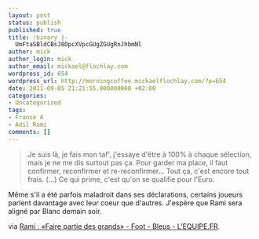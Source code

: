 ```yaml
---
layout: post
status: publish
published: true
title: !binary |-
  UmFtaSBldCBsJ8OpcXVpcGUgZGUgRnJhbmNl
author: mick
author_login: mick
author_email: mickael@flochlay.com
wordpress_id: 654
wordpress_url: http://morningcoffee.mickaelflochlay.com/?p=654
date: 2011-09-05 21:21:55.000000000 +02:00
categories:
- Uncategorized
tags:
- France A
- Adil Rami
comments: []
---
```

<blockquote>Je suis là, je fais mon taf', j'essaye d'être à 100% à chaque sélection, mais je ne me dis surtout pas ça. Pour garder ma place, il faut confirmer, reconfirmer et re-reconfirmer... Tout ça, c'est encore tout frais. (...) Ce qui prime, c'est qu'on se qualifie pour l'Euro.</blockquote>
Même s'il a été parfois maladroit dans ses déclarations, certains joueurs parlent davantage avec leur coeur que d'autres. J'espère que Rami sera aligné par Blanc demain soir.

via <a href="http://www.lequipe.fr/Football/breves2011/20110904_211621_rami-faire-partie-des-grands.html">Rami : «Faire partie des grands» - Foot - Bleus - L'EQUIPE.FR</a>.
